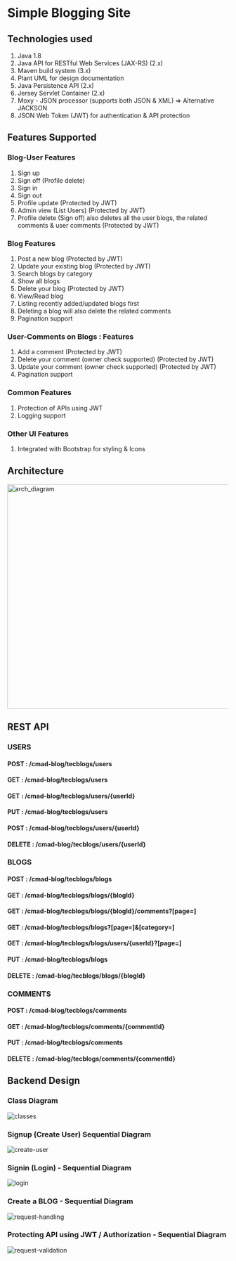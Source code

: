 # Simple Blogging Site
## Technologies used
1. Java 1.8
2. Java API for RESTful Web Services (JAX-RS) (2.x)
3. Maven build system (3.x)
4. Plant UML for design documentation
5. Java Persistence API (2.x)
6. Jersey Servlet Container (2.x)
7. Moxy - JSON processor (supports both JSON & XML)  => Alternative JACKSON
8. JSON Web Token (JWT) for authentication & API protection


## Features Supported
### Blog-User Features 
1. Sign up
2. Sign off (Profile delete)
3. Sign in
4. Sign out
5. Profile update (Protected by JWT)
6. Admin view (List Users) (Protected by JWT)
7. Profile delete (Sign off) also deletes all the user blogs, the related comments & user comments (Protected by JWT)

### Blog Features
1. Post a new blog (Protected by JWT)
2. Update your existing blog (Protected by JWT)
3. Search blogs by category 
4. Show all blogs 
5. Delete your blog (Protected by JWT)
6. View/Read blog
7. Listing recently added/updated blogs first
8. Deleting a blog will also delete the related comments
9. Pagination support


### User-Comments on Blogs : Features
1. Add a comment (Protected by JWT)
2. Delete your comment (owner check supported) (Protected by JWT)
3. Update your comment (owner check supported) (Protected by JWT)
4. Pagination support

### Common Features
1. Protection of APIs using JWT
2. Logging support

### Other UI Features
1. Integrated with Bootstrap for styling & Icons

## Architecture
<img width="511" alt="arch_diagram" src="https://cloud.githubusercontent.com/assets/4160178/26417775/c21892b4-40d7-11e7-9a53-522b507e2f82.png">

## REST API
### USERS
#### POST   :  /cmad-blog/tecblogs/users
#### GET    :  /cmad-blog/tecblogs/users
#### GET    :  /cmad-blog/tecblogs/users/{userId}
#### PUT    :  /cmad-blog/tecblogs/users
#### POST   :  /cmad-blog/tecblogs/users/{userId}
#### DELETE :  /cmad-blog/tecblogs/users/{userId}

### BLOGS
#### POST   :  /cmad-blog/tecblogs/blogs
#### GET    :  /cmad-blog/tecblogs/blogs/{blogId}
#### GET    :  /cmad-blog/tecblogs/blogs/{blogId}/comments?[page=]
#### GET    :  /cmad-blog/tecblogs/blogs?[page=]&[category=]
#### GET    :  /cmad-blog/tecblogs/blogs/users/{userId}?[page=]
#### PUT    :  /cmad-blog/tecblogs/blogs
#### DELETE :  /cmad-blog/tecblogs/blogs/{blogId}

### COMMENTS
#### POST   :  /cmad-blog/tecblogs/comments
#### GET    :  /cmad-blog/tecblogs/comments/{commentId}
#### PUT    :  /cmad-blog/tecblogs/comments
#### DELETE :  /cmad-blog/tecblogs/comments/{commentId}

## Backend Design 

### Class Diagram

![classes](https://cloud.githubusercontent.com/assets/4160178/26356555/0c41e226-3fea-11e7-98cc-b56bc4d953d6.png)

### Signup (Create User) Sequential Diagram

![create-user](https://cloud.githubusercontent.com/assets/4160178/26357678/b20f5442-3fed-11e7-9a72-5cf4bb00aa97.png)

### Signin (Login) - Sequential Diagram

![login](https://cloud.githubusercontent.com/assets/4160178/26357770/fc4bbf78-3fed-11e7-8327-62f2585d44b8.png)

### Create a BLOG - Sequential Diagram

![request-handling](https://cloud.githubusercontent.com/assets/4160178/26357822/2a702114-3fee-11e7-8981-b1446fb39eb7.png)

### Protecting API using JWT / Authorization - Sequential Diagram

![request-validation](https://cloud.githubusercontent.com/assets/4160178/26357933/867da404-3fee-11e7-899d-8f86431225cd.png)
